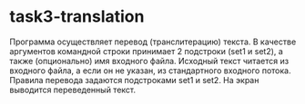 # task3-translation
Программа осуществляет перевод (транслитерацию) текста. В качестве аргументов командной строки принимает 2 подстроки (set1 и set2), а также (опционально) имя входного файла. Исходный текст читается из входного файла, а если он не указан, из стандартного входного потока. Правила перевода задаются подстроками set1 и set2. На экран выводится переведенный текст.

